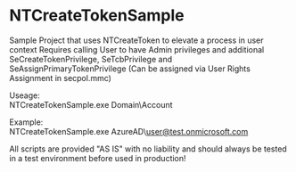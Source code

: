 # NTCreateTokenSample
Sample Project that uses NTCreateToken to elevate a process in user context
Requires calling User to have Admin privileges and additional SeCreateTokenPrivilege, SeTcbPrivilege and SeAssignPrimaryTokenPrivilege (Can be assigned via User Rights Assignment in secpol.mmc)

Useage:  
NTCreateTokenSample.exe Domain\Account  
  
Example:  
NTCreateTokenSample.exe AzureAD\user@test.onmicrosoft.com

All scripts are provided "AS IS" with no liability and should always be tested in a test environment before used in production!
